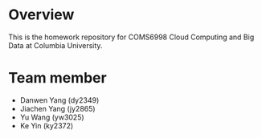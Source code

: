 # Overview

This is the homework repository for COMS6998 Cloud Computing and Big Data at Columbia University.

# Team member
- Danwen Yang (dy2349)
- Jiachen Yang (jy2865)
- Yu Wang (yw3025)
- Ke Yin (ky2372)











